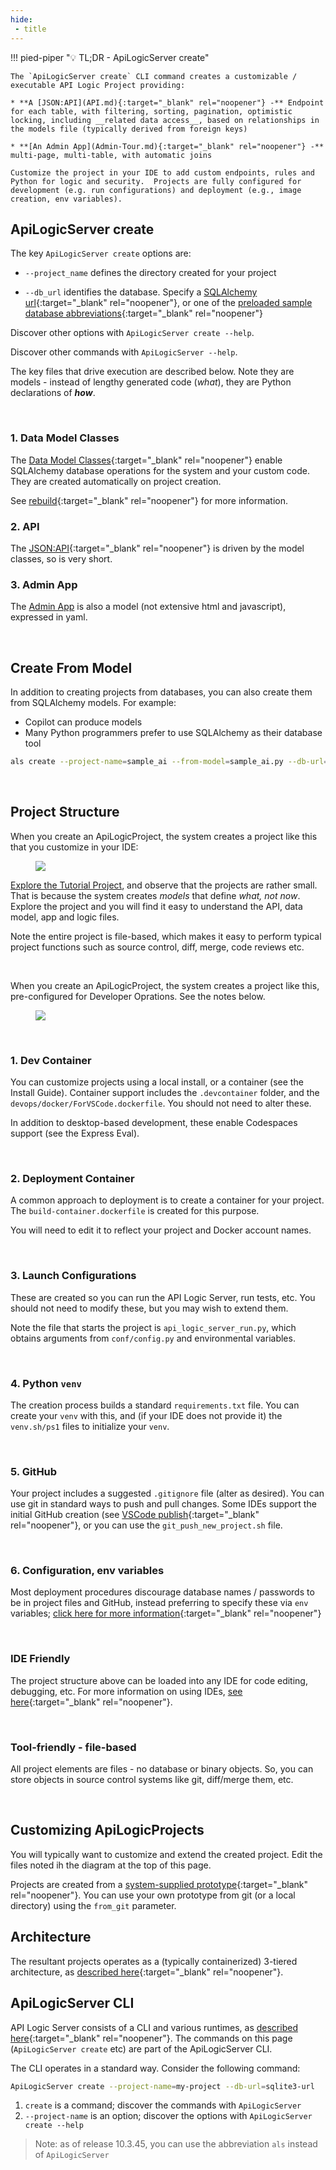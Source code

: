 ```yaml
---
hide:
 - title
---
```

<style>
  .md-typeset h1,
  .md-content__button {
    display: none;
  }
</style>

!!! pied-piper ":bulb: TL;DR - ApiLogicServer create"

    The `ApiLogicServer create` CLI command creates a customizable / executable API Logic Project providing:

    * **A [JSON:API](API.md){:target="_blank" rel="noopener"} -** Endpoint for each table, with filtering, sorting, pagination, optimistic locking, including __related data access__, based on relationships in the models file (typically derived from foreign keys)

    * **[An Admin App](Admin-Tour.md){:target="_blank" rel="noopener"} -** multi-page, multi-table, with automatic joins

    Customize the project in your IDE to add custom endpoints, rules and Python for logic and security.  Projects are fully configured for development (e.g. run configurations) and deployment (e.g., image creation, env variables).

## ApiLogicServer create

The key `ApiLogicServer create` options are:

* `--project_name` defines the directory created for your project

* `--db_url` identifies the database.  Specify a [SQLAlchemy url](Database-Connectivity.md){:target="_blank" rel="noopener"}, or one of the [preloaded sample database abbreviations](Data-Model-Examples.md){:target="_blank" rel="noopener"}

Discover other options with `ApiLogicServer create --help`.

Discover other commands with `ApiLogicServer --help`.

The key files that drive execution are described below.  Note they are models - instead of lengthy generated code (*what*), they are Python declarations of ***how***.

&nbsp;

### 1. Data Model Classes

The [Data Model Classes](Data-Model-Classes.md){:target="_blank" rel="noopener"} enable SQLAlchemy database operations for the system and your custom code.  They are created automatically on project creation.

See [rebuild](Project-Rebuild.md){:target="_blank" rel="noopener"} for more information.

### 2. API

The [JSON:API](API.md){:target="_blank" rel="noopener"} is driven by the model classes, so is very short.

### 3. Admin App

The [Admin App](Admin-Customization.md/#edit-adminyaml) is also a model (not extensive html and javascript), expressed in yaml.

&nbsp;

## Create From Model

In addition to creating projects from databases, you can also create them from SQLAlchemy models.  For example:

* Copilot can produce models
* Many Python programmers prefer to use SQLAlchemy as their database tool

```bash title="Create from Model"
als create --project-name=sample_ai --from-model=sample_ai.py --db-url=sqlite
```

&nbsp;

## Project Structure

When you create an ApiLogicProject, the system creates a project like this that you customize in your IDE:

<figure><img src="https://github.com/valhuber/apilogicserver/wiki/images/generated-project.png?raw=true"></figure>

[Explore the Tutorial Project](https://github.com/valhuber/Tutorial-ApiLogicProject#readme), and observe that the projects are rather small.  That is because the system creates _models_ that define _what, not now_.  Explore the project and you will find it easy to understand the API, data model, app and logic files.

Note the entire project is file-based, which makes it easy to perform typical project functions such as source control, diff, merge, code reviews etc.

&nbsp;

When you create an ApiLogicProject, the system creates a project like this, pre-configured for Developer Oprations.  See the notes below.

<figure><img src="https://github.com/valhuber/apilogicserver/wiki/images/devops/devops.png?raw=true"></figure>

&nbsp;

### 1. Dev Container

You can customize projects using a local install, or a container (see the Install Guide).  Container support includes the `.devcontainer` folder, and the `devops/docker/ForVSCode.dockerfile`.  You should not need to alter these.

In addition to desktop-based development, these enable Codespaces support (see the Express Eval).

&nbsp;

### 2. Deployment Container

A common approach to deployment is to create a container for your project.  The `build-container.dockerfile` is created for this purpose.

You will need to edit it to reflect your project and Docker account names.

&nbsp;

### 3.  Launch Configurations

These are created so you can run the API Logic Server, run tests, etc.  You should not need to modify these, but you may wish to extend them.  

Note the file that starts the project is `api_logic_server_run.py`, which obtains arguments from `conf/config.py` and environmental variables.

&nbsp;

### 4. Python `venv`

The creation process builds a standard `requirements.txt` file.  You can create your `venv` with this, and (if your IDE does not provide it) the `venv.sh/ps1` files to initialize your `venv`.

&nbsp;

### 5. GitHub

Your project includes a suggested `.gitignore` file (alter as desired).  You can use git in standard ways to push and pull changes.  Some IDEs support the initial GitHub creation (see [VSCode publish](https://stackoverflow.com/questions/46877667/how-to-add-a-new-project-to-github-using-vs-code){:target="_blank" rel="noopener"}, or you can use the `git_push_new_project.sh` file. 

&nbsp;

### 6. Configuration, env variables

Most deployment procedures discourage database names / passwords to be in project files and GitHub, instead preferring to specify these via `env` variables; [click here for more information](DevOps-Container-Configuration.md/#overrides-env-variables){:target="_blank" rel="noopener"}

&nbsp;

### IDE Friendly

The project structure above can be loaded into any IDE for code editing, debugging, etc.  For more information on using IDEs, [see here](https://github.com/valhuber/ApiLogicServer/wiki#using-your-ide){:target="_blank" rel="noopener"}.

&nbsp;

### Tool-friendly - file-based

All project elements are files - no database or binary objects.  So, you can store objects in source control systems like git, diff/merge them, etc.

&nbsp;

## Customizing ApiLogicProjects

You will typically want to customize and extend the created project.  Edit the files noted ih the diagram at the top of this page.

Projects are created from a [system-supplied prototype](https://github.com/valhuber/ApiLogicServer/tree/main/api_logic_server_cli/project_prototype){:target="_blank" rel="noopener"}.  You can use your own prototype from git (or a local directory) using the ```from_git``` parameter.

## Architecture

The resultant projects operates as a (typically containerized) 3-tiered architecture, as [described here](Architecture-What-Is.md){:target="_blank" rel="noopener"}.

## ApiLogicServer CLI

API Logic Server consists of a CLI and various runtimes, as [described here](Architecture-What-Is.md){:target="_blank" rel="noopener"}.  The commands on this page (`ApiLogicServer create` etc) are part of the ApiLogicServer CLI.  

The CLI operates in a standard way.  Consider the following command:

```bash
ApiLogicServer create --project-name=my-project --db-url=sqlite3-url
```

1. `create` is a command; discover the commands with `ApiLogicServer`
2. `--project-name` is an option; discover the options with `ApiLogicServer create --help`

> Note: as of release 10.3.45, you can use the abbreviation `als` instead of `ApiLogicServer`